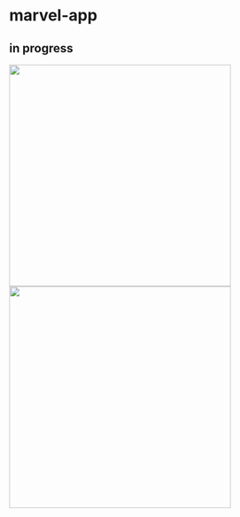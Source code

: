 # marvel-app

## in progress


<img height="400px" src="https://github.com/mmjck/marvel-app/assets/55866244/7a7b93aa-f519-4040-a0d9-845724a78552" />
<img height="400px" src="https://github.com/mmjck/marvel-app/assets/55866244/b53c9932-2979-4ac2-9ed8-e19fe8b1259b" />



